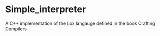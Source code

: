 # Simple_interpreter

A C++ implementation of the Lox langauge defined in the book Crafting Compilers